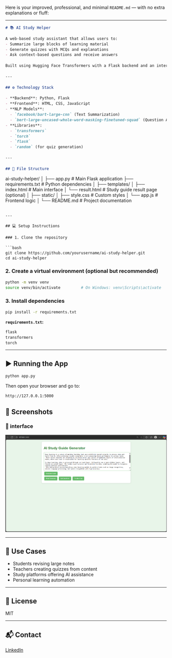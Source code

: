 Here is your improved, professional, and minimal `README.md` — with no extra explanations or fluff:

---

```markdown
# 📚 AI Study Helper

A web-based study assistant that allows users to:
- Summarize large blocks of learning material
- Generate quizzes with MCQs and explanations
- Ask context-based questions and receive answers

Built using Hugging Face Transformers with a Flask backend and an interactive HTML/JS frontend.

---

## ⚙️ Technology Stack

- **Backend**: Python, Flask
- **Frontend**: HTML, CSS, JavaScript
- **NLP Models**:
  - `facebook/bart-large-cnn` (Text Summarization)
  - `bert-large-uncased-whole-word-masking-finetuned-squad` (Question Answering)
- **Libraries**:
  - `transformers`
  - `torch`
  - `flask`
  - `random` (for quiz generation)

---

## 📁 File Structure

```

ai-study-helper/
│
├── app.py                  # Main Flask application
├── requirements.txt        # Python dependencies
│
├── templates/
│   ├── index.html          # Main interface
│   └── result.html         # Study guide result page (optional)
│
├── static/
│   ├── style.css           # Custom styles
│   └── app.js              # Frontend logic
│
└── README.md               # Project documentation

````

---

## 💻 Setup Instructions

### 1. Clone the repository

```bash
git clone https://github.com/yourusername/ai-study-helper.git
cd ai-study-helper
````

### 2. Create a virtual environment (optional but recommended)

```bash
python -m venv venv
source venv/bin/activate         # On Windows: venv\Scripts\activate
```

### 3. Install dependencies

```bash
pip install -r requirements.txt
```

**`requirements.txt`:**

```txt
flask
transformers
torch
```

---

## ▶️ Running the App

```bash
python app.py
```

Then open your browser and go to:

```
http://127.0.0.1:5000
```
## 📸 Screenshots

### 📝 interface
![Interface Screenshot](screenshots/interface.png)

---

## 🧠 Use Cases

* Students revising large notes
* Teachers creating quizzes from content
* Study platforms offering AI assistance
* Personal learning automation

---

## 📜 License

MIT

---

## 📬 Contact

[LinkedIn](https://www.linkedin.com/in/poojith-inavolu-469320277/)
